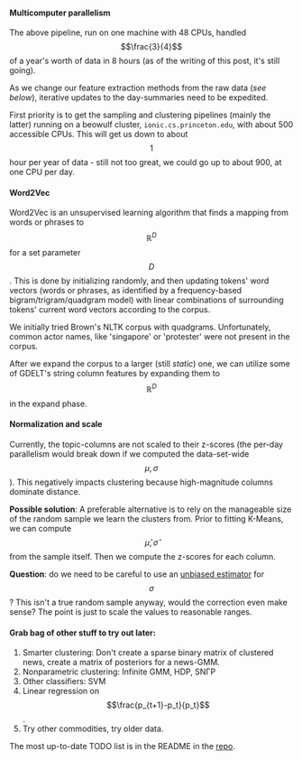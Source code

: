#### Multicomputer parallelism

The above pipeline, run on one machine with 48 CPUs, handled $$\frac{3}{4}$$ of a year's worth of data in 8 hours (as of the writing of this post, it's still going).

As we change our feature extraction methods from the raw data (_see below_), iterative updates to the day-summaries need to be expedited.

First priority is to get the sampling and clustering pipelines (mainly the latter) running on a beowulf cluster, `ionic.cs.princeton.edu`, with about 500 accessible CPUs. This will get us down to about $$1$$ hour per year of data - still not too great, we could go up to about 900, at one CPU per day.

#### Word2Vec

Word2Vec is an unsupervised learning algorithm that finds a mapping from words or phrases to $$\mathbb{R}^D$$ for a set parameter $$D$$. This is done by initializing randomly, and then updating tokens' word vectors (words or phrases, as identified by a frequency-based bigram/trigram/quadgram model) with linear combinations of surrounding tokens' current word vectors according to the corpus.

We initially tried Brown's NLTK corpus with quadgrams. Unfortunately, common actor names, like 'singapore' or 'protester' were not present in the corpus.

After we expand the corpus to a larger (still _static_) one, we can utilize some of GDELT's string column features by expanding them to $$\mathbb{R}^D$$ in the expand phase.

#### Normalization and scale

Currently, the topic-columns are not scaled to their z-scores (the per-day parallelism would break down if we computed the data-set-wide $$\mu,\sigma$$). This negatively impacts clustering because high-magnitude columns dominate distance.

**Possible solution**: A preferable alternative is to rely on the manageable size of the random sample we learn the clusters from. Prior to fitting K-Means, we can compute $$\hat{\mu},\hat{\sigma}$$ from the sample itself. Then we compute the z-scores for each column.

**Question**: do we need to be careful to use an [unbiased estimator](https://en.wikipedia.org/wiki/Unbiased_estimation_of_standard_deviation) for $$\sigma$$? This isn't a true random sample anyway, would the correction even make sense? The point is just to scale the values to reasonable ranges.

#### Grab bag of other stuff to try out later:

1. Smarter clustering: Don't create a sparse binary matrix of clustered news, create a matrix of posteriors for a news-GMM.
2. Nonparametric clustering: Infinite GMM, HDP, SN&Gamma;P
3. Other classifiers: SVM
4. Linear regression on $$\frac{p_{t+1}-p_t}{p_t}$$.
5. Try other commodities, try older data.

The most up-to-date TODO list is in the README in the [repo](https://github.com/vlad17/COS513-Finance).